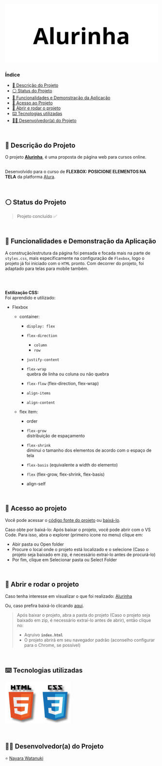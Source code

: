 <h1 align="center">
  <img alt="Alurinha" src="https://raw.githubusercontent.com/nayarawatanuki/flexbox__alurinha/main/img/readme/Alurinha__cover.png"/>
</h1>

### Índice

* [:pencil: Descrição do Projeto](#pencil-descrição-do-projeto)
* [:white_circle: Status do Projeto](#white_circle-status-do-projeto)
* [:hammer: Funcionalidades e Demonstração da Aplicação](#hammer-funcionalidades-e-demonstração-da-aplicação)
* [:open_file_folder: Acesso ao Projeto](#open_file_folder-acesso-ao-projeto)
* [:rocket: Abrir e rodar o projeto](#rocket-abrir-e-rodar-o-projeto)
* [:keyboard: Tecnologias utilizadas](#keyboard-tecnologias-utilizadas)
* [:woman_technologist: Desenvolvedor(a) do Projeto](#woman_technologist-desenvolvedora-do-projeto)

</br>

## :pencil: Descrição do Projeto
O projeto **[Alurinha](https://nayarawatanuki.github.io/flexbox__alurinha/)**, é uma proposta de página web para cursos online.

</br>Desenvolvido para o curso de **FLEXBOX: POSICIONE ELEMENTOS NA TELA** da platforma [Alura](https://www.alura.com.br/).

</br>

## :white_circle: Status do Projeto
> Projeto concluído :white_check_mark:

</br>

## :hammer: Funcionalidades e Demonstração da Aplicação
A construção/estrutura da página foi pensada e focada mais na parte de `styles.css`, mais especificamente na configuração de `Flexbox`, logo o projeto já foi iniciado com o `HTML` pronto. 
Com decorrer do projeto, foi adaptado para telas para mobile também. 

</br>
</br>

**Estilização CSS:**</br>
Foi aprendido e utilizado: 

- Flexbox
  - container: 
    - `display: flex`
    - `flex-direction`
      - `column`
      - `row`
    - `justify-content`
    - `flex-wrap` </br>
      quebra de linha ou coluna ou não quebra
      
    - `flex-flow` (flex-direction, flex-wrap)
    - `align-items` 
    - `align-content`
 
  - flex item: 
    - order 
    - `flex-grow` </br>
      distribuição de espaçamento 
      
    - `flex-shrink` </br>
      diminui o tamanho dos elementos de acordo com o espaço de tela
      
    - `flex-basis` (equivalente a width do elemento)
    - `flex` (flex-grow, flex-shrink, flex-basis)
    - align-self

</br>

## :open_file_folder: Acesso ao projeto
Você pode acessar o [código fonte do projeto](https://github.com/nayarawatanuki/flexbox__alurinha) ou 
[baixá-lo](https://github.com/nayarawatanuki/flexbox__alurinha/archive/refs/heads/main.zip).

Caso obte por baixá-lo: 
Após baixar o projeto, você pode abrir com o VS Code. Para isso, abra o explorer (primeiro icone no menu) clique em:
- Abir pasta ou Open folder
- Procure o local onde o projeto está localizado e o selecione (Caso o projeto seja baixado em zip, é necessário extraí-lo antes de procurá-lo)
- Por fim, clique em Selecionar pasta ou Select Folder

</br>

## :rocket: Abrir e rodar o projeto
Caso tenha interesse em visualizar o que foi realizado: [Alurinha](https://nayarawatanuki.github.io/flexbox__alurinha/) 

Ou, caso prefira baixá-lo clicando [aqui](https://github.com/nayarawatanuki/flexbox__alurinha/archive/refs/heads/main.zip).

> Após baixar o projeto, abra a pasta do projeto (Caso o projeto seja baixado em zip, é necessário extraí-lo antes de abrir), então clique no:
> - Aqruivo **``index.html``**
> - O projeto abrirá em seu navegador padrão (aconselho configurar para o Chrome, se possível)

</br>

## :keyboard: Tecnologias utilizadas
![HTML + CSS](https://raw.githubusercontent.com/nayarawatanuki/flexbox__alurinha/main/img/readme/html-css.PNG)</br>

</br>

## :woman_technologist: Desenvolvedor(a) do Projeto
:star: [Nayara Watanuki](https://github.com/nayarawatanuki)
